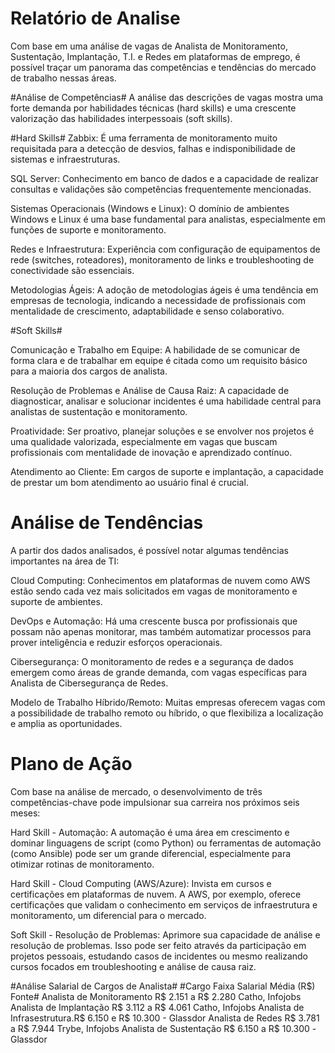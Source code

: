 # Relatório de Analise

Com base em uma análise de vagas de Analista de Monitoramento, Sustentação, Implantação, T.I. e Redes em plataformas de emprego, é possível traçar um panorama das competências e tendências do mercado de trabalho nessas áreas.

#Análise de Competências#
A análise das descrições de vagas mostra uma forte demanda por habilidades técnicas (hard skills) e uma crescente valorização das habilidades interpessoais (soft skills).

#Hard Skills#
Zabbix: É uma ferramenta de monitoramento muito requisitada para a detecção de desvios, falhas e indisponibilidade de sistemas e infraestruturas.

SQL Server: Conhecimento em banco de dados e a capacidade de realizar consultas e validações são competências frequentemente mencionadas.

Sistemas Operacionais (Windows e Linux): O domínio de ambientes Windows e Linux é uma base fundamental para analistas, especialmente em funções de suporte e monitoramento.

Redes e Infraestrutura: Experiência com configuração de equipamentos de rede (switches, roteadores), monitoramento de links e troubleshooting de conectividade são essenciais.

Metodologias Ágeis: A adoção de metodologias ágeis é uma tendência em empresas de tecnologia, indicando a necessidade de profissionais com mentalidade de crescimento, adaptabilidade e senso colaborativo.

#Soft Skills#

Comunicação e Trabalho em Equipe: A habilidade de se comunicar de forma clara e de trabalhar em equipe é citada como um requisito básico para a maioria dos cargos de analista.

Resolução de Problemas e Análise de Causa Raiz: A capacidade de diagnosticar, analisar e solucionar incidentes é uma habilidade central para analistas de sustentação e monitoramento.

Proatividade: Ser proativo, planejar soluções e se envolver nos projetos é uma qualidade valorizada, especialmente em vagas que buscam profissionais com mentalidade de inovação e aprendizado contínuo.

Atendimento ao Cliente: Em cargos de suporte e implantação, a capacidade de prestar um bom atendimento ao usuário final é crucial.

# Análise de Tendências #
A partir dos dados analisados, é possível notar algumas tendências importantes na área de TI:

Cloud Computing: Conhecimentos em plataformas de nuvem como AWS estão sendo cada vez mais solicitados em vagas de monitoramento e suporte de ambientes.

DevOps e Automação: Há uma crescente busca por profissionais que possam não apenas monitorar, mas também automatizar processos para prover inteligência e reduzir esforços operacionais.

Cibersegurança: O monitoramento de redes e a segurança de dados emergem como áreas de grande demanda, com vagas específicas para Analista de Cibersegurança de Redes.

Modelo de Trabalho Híbrido/Remoto: Muitas empresas oferecem vagas com a possibilidade de trabalho remoto ou híbrido, o que flexibiliza a localização e amplia as oportunidades.

# Plano de Ação #
Com base na análise de mercado, o desenvolvimento de três competências-chave pode impulsionar sua carreira nos próximos seis meses:

Hard Skill - Automação: A automação é uma área em crescimento e dominar linguagens de script (como Python) ou ferramentas de automação (como Ansible) pode ser um grande diferencial, especialmente para otimizar rotinas de monitoramento.

Hard Skill - Cloud Computing (AWS/Azure): Invista em cursos e certificações em plataformas de nuvem. A AWS, por exemplo, oferece certificações que validam o conhecimento em serviços de infraestrutura e monitoramento, um diferencial para o mercado.

Soft Skill - Resolução de Problemas: Aprimore sua capacidade de análise e resolução de problemas. Isso pode ser feito através da participação em projetos pessoais, estudando casos de incidentes ou mesmo realizando cursos focados em troubleshooting e análise de causa raiz.

#Análise Salarial de Cargos de Analista#
#Cargo	Faixa Salarial Média (R$)	Fonte#
Analista de Monitoramento	R$ 2.151 a R$ 2.280	Catho, Infojobs
Analista de Implantação	R$ 3.112 a R$ 4.061	Catho, Infojobs
Analista de Infrasestrutura.R$ 6.150 e R$ 10.300 - Glassdor
Analista de Redes	R$ 3.781 a R$ 7.944	Trybe, Infojobs
Analista de Sustentação	R$ 6.150 a R$ 10.300 -Glassdor 


